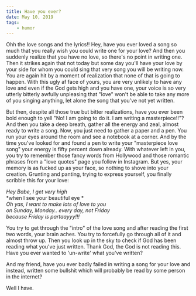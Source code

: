 ```yaml
---
title: Have you ever?
date: May 10, 2019
tags:
    - humor
---
```


Ohh the love songs and the lyrics!! Hey, have you ever loved a song so much that you really wish you could write one for your love? And then you suddenly realize that you have no love, so there's no point in writing one. Then it strikes again that not today but some day you'll have your love by your side for whom you could sing that very song you will be writing now. You are again hit by a moment of realization that none of that is going to happen. With this ugly af face of yours, you are very unlikely to have any love and even if the God gets high and you have one, your voice is so very utterly bitterly awfully unpleasing that "love" won't be able to take any more of you singing anything, let alone the song that you've not yet written.

But then, despite all those true but bitter realizations, have you ever been bold enough to yell "No! I am going to do it. I am writing a masterpiece!!"? And then you take a deep breath, gather all the energy and zeal, almost ready to write a song. Now, you just need to gather a paper and a pen. You run your eyes around the room and see a notebook at a corner. And by the time you've looked for and found a pen to write your "masterpiece love song" your energy is fifty percent down already. With whatever left in you, you try to remember those fancy words from Hollywood and those romantic phrases from a "love quotes" page you follow in Instagram. But yes, your memory is as fucked up as your face, so nothing to shove into your creation. Grunting and panting, trying to express yourself, you finally scribble this for your love:

*Hey Babe, I get very high*
<br/>
*when I see your beautiful eye *
<br/>
*Oh yas, I want to make lots of love to you*
<br/>
*on Sunday, Monday.. every day, not Friday*
<br/>
*because Friday is partaayyy!!!*

You try to get through the "intro" of the love song and after reading the first two words, your brain aches. You try to forcefully go through all of it and almost throw up. Then you look up in the sky to check if God has been reading what you've just written. Thank God, the God is not reading this. Have you ever wanted to 'un-write' what you've written?

And my friend, have you ever badly failed in writing a song for your love and instead, written some bullshit which will probably be read by some person in the internet?

Well I have.
